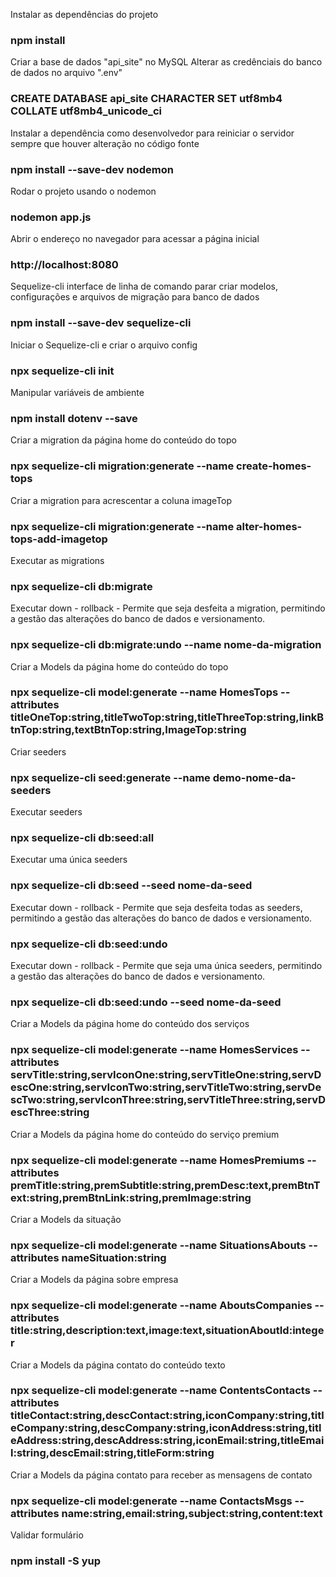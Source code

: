 Instalar as dependências do projeto
### npm install

Criar a base de dados "api_site" no MySQL
Alterar as credênciais do banco de dados no arquivo ".env"
### CREATE DATABASE api_site CHARACTER SET utf8mb4 COLLATE utf8mb4_unicode_ci

Instalar a dependência como desenvolvedor para reiniciar o servidor sempre que houver alteração no código fonte
### npm install --save-dev nodemon

Rodar o projeto usando o nodemon
### nodemon app.js

Abrir o endereço no navegador para acessar a página inicial
### http://localhost:8080

Sequelize-cli interface de linha de comando parar criar modelos, configurações e arquivos de migração para banco de dados
### npm install --save-dev sequelize-cli

Iniciar o Sequelize-cli e criar o arquivo config
### npx sequelize-cli init

Manipular variáveis de ambiente
### npm install dotenv --save

Criar a migration da página home do conteúdo do topo
### npx sequelize-cli migration:generate --name create-homes-tops

Criar a migration para acrescentar a coluna imageTop
### npx sequelize-cli migration:generate --name alter-homes-tops-add-imagetop

Executar as migrations
### npx sequelize-cli db:migrate

Executar down - rollback - Permite que seja desfeita a migration, permitindo a gestão das alterações do banco de dados e versionamento.
### npx sequelize-cli db:migrate:undo --name nome-da-migration

Criar a Models da página home do conteúdo do topo
### npx sequelize-cli model:generate --name HomesTops --attributes titleOneTop:string,titleTwoTop:string,titleThreeTop:string,linkBtnTop:string,textBtnTop:string,ImageTop:string

Criar seeders
### npx sequelize-cli seed:generate --name demo-nome-da-seeders

Executar seeders
### npx sequelize-cli db:seed:all

Executar uma única seeders
### npx sequelize-cli db:seed --seed nome-da-seed

Executar down - rollback - Permite que seja desfeita todas as seeders, permitindo a gestão das alterações do banco de dados e versionamento.
### npx sequelize-cli db:seed:undo

Executar down - rollback - Permite que seja uma única seeders, permitindo a gestão das alterações do banco de dados e versionamento.
### npx sequelize-cli db:seed:undo --seed nome-da-seed

Criar a Models da página home do conteúdo dos serviços
### npx sequelize-cli model:generate --name HomesServices --attributes servTitle:string,servIconOne:string,servTitleOne:string,servDescOne:string,servIconTwo:string,servTitleTwo:string,servDescTwo:string,servIconThree:string,servTitleThree:string,servDescThree:string

Criar a Models da página home do conteúdo do serviço premium
### npx sequelize-cli model:generate --name HomesPremiums --attributes premTitle:string,premSubtitle:string,premDesc:text,premBtnText:string,premBtnLink:string,premImage:string

Criar a Models da situação 
### npx sequelize-cli model:generate --name SituationsAbouts --attributes nameSituation:string

Criar a Models da página sobre empresa
### npx sequelize-cli model:generate --name AboutsCompanies --attributes title:string,description:text,image:text,situationAboutId:integer

Criar a Models da página contato do conteúdo texto 
### npx sequelize-cli model:generate --name ContentsContacts --attributes titleContact:string,descContact:string,iconCompany:string,titleCompany:string,descCompany:string,iconAddress:string,titleAddress:string,descAddress:string,iconEmail:string,titleEmail:string,descEmail:string,titleForm:string

Criar a Models da página contato para receber as mensagens de contato 
### npx sequelize-cli model:generate --name ContactsMsgs --attributes name:string,email:string,subject:string,content:text

Validar formulário
### npm install -S yup